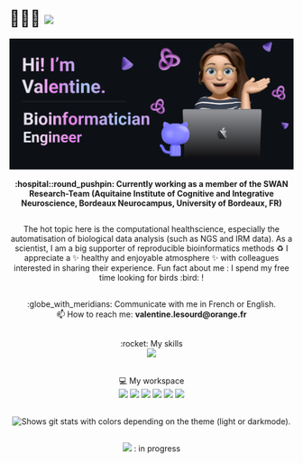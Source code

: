 # 👋👋👋 ![](https://komarev.com/ghpvc/?username=valentinelsra&color=blueviolet)

<picture>
 <source media="(prefers-color-scheme: dark)" srcset="https://github.com/valentinelsra/valentinelsra/blob/main/banner.png?raw=true">
 <source media="(prefers-color-scheme: light)" srcset="https://github.com/valentinelsra/valentinelsra/blob/main/banner_light.png?raw=true">
 <img alt="Shows a different profil banner depending on the theme (light or darkmode)." src="https://github.com/valentinelsra/valentinelsra/blob/main/banner.png?raw=true">
</picture>

<p align="center"><strong>
:hospital::round_pushpin: Currently working as a member of the SWAN Research-Team (Aquitaine Institute of Cognitive and Integrative Neuroscience, Bordeaux Neurocampus, University of Bordeaux, FR)
</strong></p>

##

<p align="center"> The hot topic here is the computational healthscience, especially the automatisation of biological data analysis (such as NGS and IRM data). As a scientist, I am a big supporter of reproducible bioinformatics methods ♻️ I appreciate a ✨ healthy and enjoyable atmosphere ✨ with colleagues interested in sharing their experience. Fun fact about me : I spend my free time looking for birds :bird: ! </p>

##

<p align="center"> :globe_with_meridians: Communicate with me in French or English. <br> 📫 How to reach me: <strong> valentine.lesourd@orange.fr </strong> <br> </p>

##

<p align="center">
 :rocket: My skills  <br>
  <a href="https://skillicons.dev">
    <img src="https://skillicons.dev/icons?i=bash,py,anaconda,r,matlab,docker,git" />
  </a>
</p>

##

<p align="center">
💻 My workspace  <br>
<img src="https://img.shields.io/badge/Ubuntu-E95420?style=for-the-badge&logo=ubuntu&logoColor=white" /> <img src="https://img.shields.io/badge/VSCode-0078D4?style=for-the-badge&logo=visual%20studio%20code&logoColor=white" /> <img src="https://img.shields.io/badge/Discord-5865F2?style=for-the-badge&logo=discord&logoColor=white" /> <img src="https://img.shields.io/badge/Zoom-2D8CFF?style=for-the-badge&logo=zoom&logoColor=white" /> <img src="https://img.shields.io/badge/Overleaf-47A141?style=for-the-badge&logo=Overleaf&logoColor=white" />
<img src="https://skillicons.dev/icons?i=github,linux,vscode"/>
</p>

##

<p align="center">
<picture>
 <source media="(prefers-color-scheme: dark)" srcset="https://github-readme-stats-git-masterrstaa-rickstaa.vercel.app/api/top-langs/?username=valentinelsra&theme=dark">
 <source media="(prefers-color-scheme: light)" srcset="https://github-readme-stats-git-masterrstaa-rickstaa.vercel.app/api/top-langs/?username=valentinelsra&theme=github">
 <img alt="Shows git stats with colors depending on the theme (light or darkmode)." src="https://github-readme-stats-git-masterrstaa-rickstaa.vercel.app/api/top-langs/?username=valentinelsra&theme=dark">
</picture>
</p>

##

<p align="center">
<img src="https://img.shields.io/badge/WakaTime-000000?style=for-the-badge&logo=WakaTime&logoColor=white" /> : in progress <br>
 <img
 
</p>


